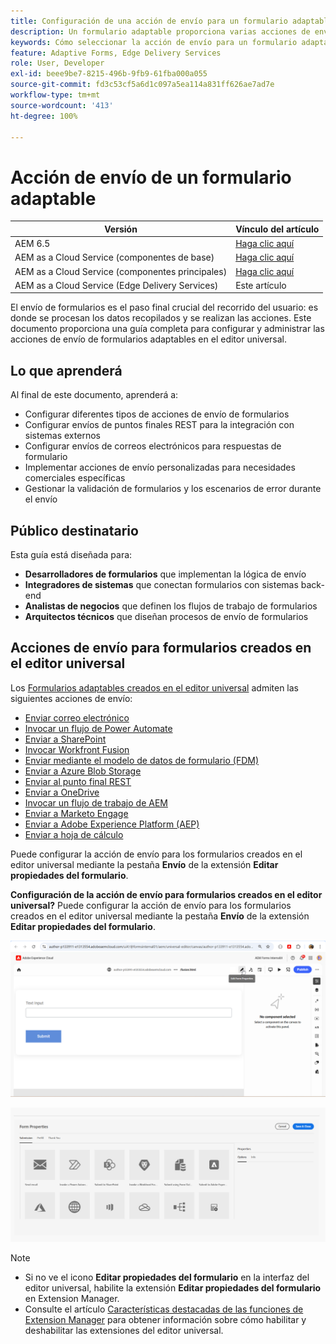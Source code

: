 ```yaml
---
title: Configuración de una acción de envío para un formulario adaptable
description: Un formulario adaptable proporciona varias acciones de envío. Una acción de envío define cómo se procesará un formulario adaptable después del envío. Puede utilizar las acciones de envío integradas o crear las suyas propias.
keywords: Cómo seleccionar la acción de envío para un formulario adaptable, conectar un formulario adaptable a una lista de SharePoint, conectar un formulario adaptable a una biblioteca de documentos de SharePoint, conectar un formulario adaptable al modelo de datos de formulario (FDM)
feature: Adaptive Forms, Edge Delivery Services
role: User, Developer
exl-id: beee9be7-8215-496b-9fb9-61fba000a055
source-git-commit: fd3c53cf5a6d1c097a5ea114a831ff626ae7ad7e
workflow-type: tm+mt
source-wordcount: '413'
ht-degree: 100%

---
```


# Acción de envío de un formulario adaptable

| Versión | Vínculo del artículo |
|---------|-----------------------------|
| AEM 6.5 | [Haga clic aquí](https://experienceleague.adobe.com/docs/experience-manager-65/forms/adaptive-forms-basic-authoring/configuring-submit-actions.html?lang=es) |
| AEM as a Cloud Service (componentes de base) | [Haga clic aquí](/help/forms/configuring-submit-actions.md) |
| AEM as a Cloud Service (componentes principales) | [Haga clic aquí](/help/forms/configure-submit-actions-core-components.md) |
| AEM as a Cloud Service (Edge Delivery Services) | Este artículo |


El envío de formularios es el paso final crucial del recorrido del usuario: es donde se procesan los datos recopilados y se realizan las acciones. Este documento proporciona una guía completa para configurar y administrar las acciones de envío de formularios adaptables en el editor universal.

## Lo que aprenderá

Al final de este documento, aprenderá a:

- Configurar diferentes tipos de acciones de envío de formularios
- Configurar envíos de puntos finales REST para la integración con sistemas externos
- Configurar envíos de correos electrónicos para respuestas de formulario
- Implementar acciones de envío personalizadas para necesidades comerciales específicas
- Gestionar la validación de formularios y los escenarios de error durante el envío

## Público destinatario

Esta guía está diseñada para:

- **Desarrolladores de formularios** que implementan la lógica de envío
- **Integradores de sistemas** que conectan formularios con sistemas back-end
- **Analistas de negocios** que definen los flujos de trabajo de formularios
- **Arquitectos técnicos** que diseñan procesos de envío de formularios

## Acciones de envío para formularios creados en el editor universal

Los [Formularios adaptables creados en el editor universal](/help/edge/docs/forms/universal-editor/create-forms.md) admiten las siguientes acciones de envío:

- [Enviar correo electrónico](/help/forms/configure-submit-action-send-email.md)
- [Invocar un flujo de Power Automate](/help/forms/forms-microsoft-power-automate-integration.md)
- [Enviar a SharePoint](/help/forms/configure-submit-action-sharepoint.md)
- [Invocar Workfront Fusion](/help/forms/submit-adaptive-form-to-workfront-fusion.md)
- [Enviar mediante el modelo de datos de formulario (FDM)](/help/forms/integrate-adaptive-form-with-fdm.md)
- [Enviar a Azure Blob Storage](/help/forms/configure-submit-action-azure-blob-storage.md)
- [Enviar al punto final REST](/help/forms/configure-submit-action-restpoint.md)
- [Enviar a OneDrive](/help/forms/configure-submit-action-onedrive.md)
- [Invocar un flujo de trabajo de AEM](/help/forms/configure-submit-action-workflow.md)
- [Enviar a Marketo Engage](/help/forms/submit-adaptive-form-to-marketo-engage.md)
- [Enviar a Adobe Experience Platform (AEP)](/help/forms/aem-forms-aep-connector.md)
- [Enviar a hoja de cálculo](/help/forms/forms-submission-service.md)

<!--You can also submit an Adaptive Form in the Universal Editor to other storage or CRM integrations:

* [Connect Adaptive Form to Salesforce](/help/forms/aem-forms-salesforce-integration.md)
* [Connect an Adaptive Form to Microsoft&reg; Dynamics OData](/help/forms/ms-dynamics-odata-configuration.md)-->

Puede configurar la acción de envío para los formularios creados en el editor universal mediante la pestaña **Envío** de la extensión **Editar propiedades del formulario**.

**Configuración de la acción de envío para formularios creados en el editor universal?**
Puede configurar la acción de envío para los formularios creados en el editor universal mediante la pestaña **Envío** de la extensión **Editar propiedades del formulario**.

![Icono de propiedades de formulario](/help/forms/assets/ue-form-properties-icon.png)

![Asistente para propiedades de formulario](/help/edge/docs/forms/universal-editor/assets/form-properties-ue.png)

>[!NOTE]
>
> - Si no ve el icono **Editar propiedades del formulario** en la interfaz del editor universal, habilite la extensión **Editar propiedades del formulario** en Extension Manager.
> - Consulte el artículo [Características destacadas de las funciones de Extension Manager](https://developer.adobe.com/uix/docs/extension-manager/feature-highlights/#enablingdisabling-extensions) para obtener información sobre cómo habilitar y deshabilitar las extensiones del editor universal.
